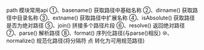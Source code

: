 path 模块常用api
①、basename() 获取路径中基础名称
②、dirname()  获取路径中目录名称
③、extname()  获取路径中扩展名称
④、isAbsolute() 获取路径是否为绝对路径
⑤、join()  拼接多个路径片段
⑥、resolve()  返回绝对路径
⑦、parse()    解析路径
⑧、format()     序列化路径(与parse()相反)
⑩、normalize()  规范化路径(将分隔符 点 转化为可用规范路径)